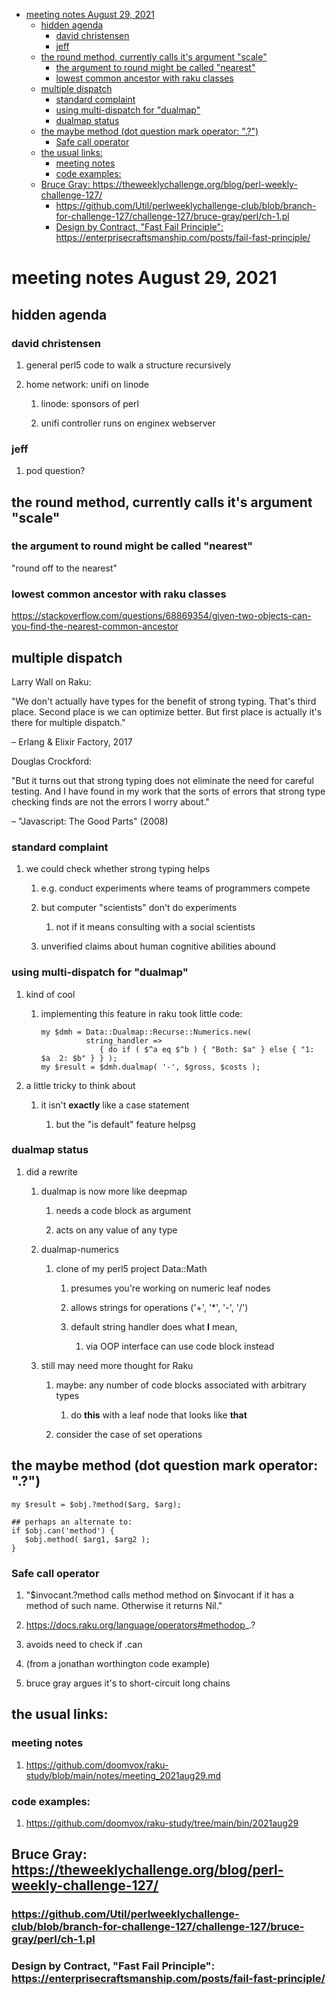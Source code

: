 - [meeting notes August 29, 2021](#orgaf05e9b)
  - [hidden agenda](#org024954c)
    - [david christensen](#org0b18779)
    - [jeff](#org7737e0b)
  - [the round method, currently calls it's argument "scale"](#org9364f27)
    - [the argument to round might be called "nearest"](#org5c6550f)
    - [lowest common ancestor with raku classes](#orgdfb7f58)
  - [multiple dispatch](#orgd7f7cbe)
    - [standard complaint](#org73da2c6)
    - [using multi-dispatch for "dualmap"](#org2c1fb68)
    - [dualmap status](#orgc0bf9c4)
  - [the maybe method (dot question mark operator: ".?")](#orgc7343a8)
    - [Safe call operator](#org87abec6)
  - [the usual links:](#org38c3b64)
    - [meeting notes](#orgb44ec00)
    - [code examples:](#org621f523)
  - [Bruce Gray:  <https://theweeklychallenge.org/blog/perl-weekly-challenge-127/>](#org6553ccd)
    - [<https://github.com/Util/perlweeklychallenge-club/blob/branch-for-challenge-127/challenge-127/bruce-gray/perl/ch-1.pl>](#org055e053)
    - [Design by Contract, "Fast Fail Principle": <https://enterprisecraftsmanship.com/posts/fail-fast-principle/>](#org232d55c)


<a id="orgaf05e9b"></a>

# meeting notes August 29, 2021


<a id="org024954c"></a>

## hidden agenda


<a id="org0b18779"></a>

### david christensen

1.  general perl5 code to walk a structure recursively

2.  home network: unifi on linode

    1.  linode: sponsors of perl
    
    2.  unifi controller runs on enginex webserver


<a id="org7737e0b"></a>

### jeff

1.  pod question?


<a id="org9364f27"></a>

## the round method, currently calls it's argument "scale"


<a id="org5c6550f"></a>

### the argument to round might be called "nearest"

"round off to the nearest"


<a id="orgdfb7f58"></a>

### lowest common ancestor with raku classes

<https://stackoverflow.com/questions/68869354/given-two-objects-can-you-find-the-nearest-common-ancestor>


<a id="orgd7f7cbe"></a>

## multiple dispatch

Larry Wall on Raku:

"We don't actually have types for the benefit of strong typing. That's third place. Second place is we can optimize better. But first place is actually it's there for multiple dispatch."

&#x2013; Erlang & Elixir Factory, 2017

Douglas Crockford:

"But it turns out that strong typing does not eliminate the need for careful testing. And I have found in my work that the sorts of errors that strong type checking finds are not the errors I worry about."

&#x2013; "Javascript: The Good Parts" (2008)


<a id="org73da2c6"></a>

### standard complaint

1.  we could check whether strong typing helps

    1.  e.g. conduct experiments where teams of programmers compete
    
    2.  but computer "scientists" don't do experiments
    
        1.  not if it means consulting with a social scientists
    
    3.  unverified claims about human cognitive abilities abound


<a id="org2c1fb68"></a>

### using multi-dispatch for "dualmap"

1.  kind of cool

    1.  implementing this feature in raku took little code:
    
        ```perl6
        my $dmh = Data::Dualmap::Recurse::Numerics.new( 
                  string_handler => 
                     { do if ( $^a eq $^b ) { "Both: $a" } else { "1: $a  2: $b" } } );
        my $result = $dmh.dualmap( '-', $gross, $costs );
        ```

2.  a little tricky to think about

    1.  it isn't **exactly** like a case statement
    
        1.  but the "is default" feature helpsg


<a id="orgc0bf9c4"></a>

### dualmap status

1.  did a rewrite

    1.  dualmap is now more like deepmap
    
        1.  needs a code block as argument
        
        2.  acts on any value of any type
    
    2.  dualmap-numerics
    
        1.  clone of my perl5 project Data::Math
        
            1.  presumes you're working on numeric leaf nodes
            
            2.  allows strings for operations ('+', '\*', '-', '/')
            
            3.  default string handler does what **I** mean,
            
                1.  via OOP interface can use code block instead
    
    3.  still may need more thought for Raku
    
        1.  maybe: any number of code blocks associated with arbitrary types
        
            1.  do **this** with a leaf node that looks like **that**
        
        2.  consider the case of set operations


<a id="orgc7343a8"></a>

## the maybe method (dot question mark operator: ".?")

```perl6
my $result = $obj.?method($arg, $arg);

## perhaps an alternate to:
if $obj.can('method') {
   $obj.method( $arg1, $arg2 );
}
```


<a id="org87abec6"></a>

### Safe call operator

1.  "$invocant.?method calls method method on $invocant if it has a method of such name. Otherwise it returns Nil."

2.  <https://docs.raku.org/language/operators#methodop>\_.?

3.  avoids need to check if .can

4.  (from a jonathan worthington code example)

5.  bruce gray argues it's to short-circuit long chains


<a id="org38c3b64"></a>

## the usual links:


<a id="orgb44ec00"></a>

### meeting notes

1.  <https://github.com/doomvox/raku-study/blob/main/notes/meeting_2021aug29.md>


<a id="org621f523"></a>

### code examples:

1.  <https://github.com/doomvox/raku-study/tree/main/bin/2021aug29>


<a id="org6553ccd"></a>

## Bruce Gray:  <https://theweeklychallenge.org/blog/perl-weekly-challenge-127/>


<a id="org055e053"></a>

### <https://github.com/Util/perlweeklychallenge-club/blob/branch-for-challenge-127/challenge-127/bruce-gray/perl/ch-1.pl>


<a id="org232d55c"></a>

### Design by Contract, "Fast Fail Principle": <https://enterprisecraftsmanship.com/posts/fail-fast-principle/>
